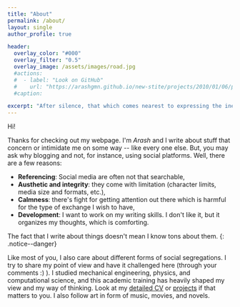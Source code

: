 ```yaml
---
title: "About"
permalink: /about/
layout: single
author_profile: true

header:
  overlay_color: "#000"
  overlay_filter: "0.5"
  overlay_image: /assets/images/road.jpg
  #actions:
  #  - label: "Look on GitHub"
  #    url: "https://arashgmn.github.io/new-stite/projects/2010/01/06/proj_dump1"
  #caption: 

excerpt: "After silence, that which comes nearest to expressing the inexpressible is music. -- *Aldous Huxley* "
---
```


Hi!

Thanks for checking out my webpage. I'm *Arash* and I write about stuff that concern or intimidate me on some way -- like every one else. But, you may ask why blogging and not, for instance, using social platforms. Well, there are a few reasons:

- **Referencing**: Social media are often not that searchable,
- **Austhetic and integrity**: they come with limitation (character limits, media size and formats, etc.),
- **Calmness**: there's fight for getting attention out there which is harmful for the type of exchange I wish to have, 
- **Development**: I want to work on my writing skills. I don't like it, but it organizes my thoughts, which is comforting.

The fact that I write about things doesn't mean I know tons about them.
{: .notice--danger}

Like most of you, I also care about different forms of social segregations. I try to share my point of view and have it challenged here (through your comments :) ). I studied mechanical engineering, physics, and computational science, and this academic training has heavily shaped my view and my way of thinking. Look at my [detailed CV]() or [projects]() if that matters to you. I also follow art in form of music, movies, and novels. 



